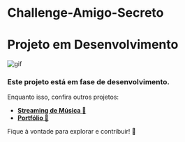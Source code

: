 # Challenge-Amigo-Secreto

# Projeto em Desenvolvimento

![gif](https://github.com/user-attachments/assets/66a80149-5006-4bcd-8112-b0d1b0459495)

### Este projeto está em fase de desenvolvimento.

Enquanto isso, confira outros projetos:  

- **[Streaming de Música 🎵](https://github.com/JosianeCMagalhaes/streaming-de-musica)**
- **[Portfólio 💼](https://github.com/JosianeCMagalhaes/Portfolio)**  

Fique à vontade para explorar e contribuir! 🚀
